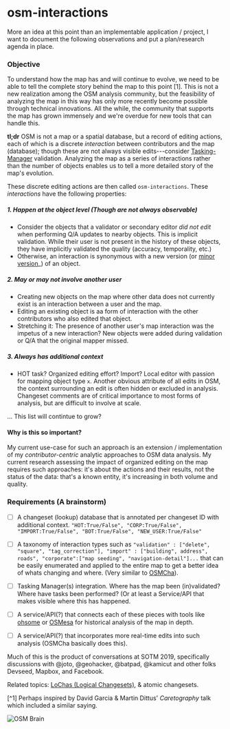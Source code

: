 # osm-interactions

More an idea at this point than an implementable application / project, I want to document the following observations and put a plan/research agenda in place.

### Objective
To understand how the map has and will continue to evolve, we need to be able to tell the complete story behind the map to this point [1]. This is not a new realization among the OSM analysis community, but the feasibility of analyzing the map in this way has only more recently become possible through technical innovations. All the while, the community that supports the map has grown immensely and we're overdue for new tools that can handle this.

**tl;dr**
OSM is not a map or a spatial database, but a record of editing actions, each of which is a discrete _interaction_ between contributors and the map (database); though these are not always visible edits---consider [Tasking-Manager](//tasks.hotosm.org) validation. Analyzing the map as a series of interactions rather than the number of objects enables us to tell a more detailed story of the map's evolution.

These discrete editing actions are then called `osm-interactions`. These _interactions_ have the following properties: 

##### 1. Happen at the object level (Though are not always observable)
  - Consider the objects that a validator or secondary editor _did not edit_ when performing Q/A updates to nearby objects. This is implicit validation. While their user is not present in the history of these objects, they have implicitly validated the quality (accuracy, temporality, etc.)
  - Otherwise, an interaction is synonymous with a new version (or [minor version](https://www.openstreetmap.org/user/Jennings%20Anderson/diary/47133#background)_) of an object.

##### 2. May or may not involve another user
  - Creating new objects on the map where other data does not currently exist is an interaction between a user and the map.
  - Editing an existing object is aa form of interaction with the other contributors who also edited that object.
  - Stretching it: The presence of another user's map interaction was the impetus of a new interaction? New objects were added during validation or Q/A that the original mapper missed. 
  
##### 3. Always has additional context
  - HOT task? Organized editing effort? Import? Local editor with passion for mapping object type `x`. Another obvious attribute of all edits in OSM, the context surrounding an edit is often hidden or excluded in analysis. Changeset comments are of critical importance to most forms of analysis, but are difficult to involve at scale.
  
... This list will contintue to grow?


#### Why is this so important?
My current use-case for such an approach is an extension / implementation of my _contributor-centric_ analytic approaches to OSM data analysis. My current research assessing the impact of organized editing on the map requires such approaches: it's about the actions and their results, not the status of the data: that's a known entity, it's increasing in both volume and quality.



### Requirements (A brainstorm)
 - [ ] A changeset (lookup) database that is annotated per changeset ID with additional context. `"HOT:True/False", "CORP:True/False", "IMPORT:True/False", "BOT:True/False", "NEW_USER:True/False"`
 - [ ] A taxonomy of interaction types such as `"validation" : ["delete", "square", "tag_correction"], "import" : ["building", address", roads", "corporate":["map seeding", "navigation-detail"]...` that can be easily enumerated and applied to the entire map to get a better idea of whats changing and where. (Very similar to [OSMCha](https://osmcha.mapbox.com/)).
 - [ ] Tasking Manager(s) integration. Where has the map been (in)validated? Where have tasks been performed? (Or at least a Service/API that makes visible where this has happened.
 - [ ] A service/API(?) that connects each of these pieces with tools like [ohsome](https://heigit.org/big-spatial-data-analytics-en/ohsome/) or [OSMesa](//github.com/azavea/osmesa) for historical analysis of the map in depth.
 - [ ] A service/API(?) that incorporates more real-time edits into such analysis (OSMCha basically does this).


Much of this is the product of conversations at SOTM 2019, specifically discussions with @joto, @geohacker, @batpad, @kamicut and other folks Devseed, Mapbox, and Facebook.

Related topics: [LoChas (Logical Changesets)](https://engineering.fb.com/ml-applications/mars/), & atomic changesets. 

[^1] Perhaps inspired by David Garcia & Martin Dittus' _Caretography_ talk which included a similar saying. 

![OSM Brain](https://i.imgflip.com/3bz5ok.jpg)
